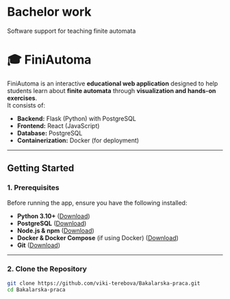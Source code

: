 # Bachelor work
Software support for teaching finite automata

# 🎓 FiniAutoma

FiniAutoma is an interactive **educational web application** designed to help students learn about **finite automata** through **visualization and hands-on exercises**.  
It consists of:
- **Backend:** Flask (Python) with PostgreSQL
- **Frontend:** React (JavaScript)
- **Database:** PostgreSQL
- **Containerization:** Docker (for deployment)

---

## **Getting Started**
### **1. Prerequisites**
Before running the app, ensure you have the following installed:
- **Python 3.10+** ([Download](https://www.python.org/downloads/))
- **PostgreSQL** ([Download](https://www.postgresql.org/download/))
- **Node.js & npm** ([Download](https://nodejs.org/))
- **Docker & Docker Compose** (if using Docker) ([Download](https://www.docker.com/))
- **Git** ([Download](https://git-scm.com/))

---

### **2. Clone the Repository**
```sh
git clone https://github.com/viki-terebova/Bakalarska-praca.git
cd Bakalarska-praca
